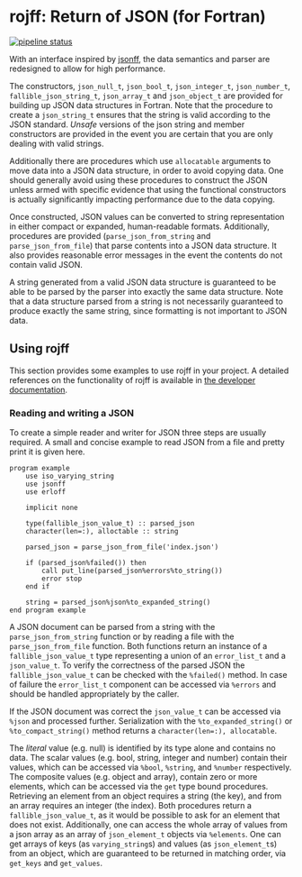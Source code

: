 # rojff: Return of JSON (for Fortran)

[![pipeline status](https://gitlab.com/everythingfunctional/rojff/badges/main/pipeline.svg)](https://gitlab.com/everythingfunctional/rojff/commits/main)

With an interface inspired by [jsonff](https://gitlab.com/everythingfunctional/jsonff),
the data semantics and parser are redesigned to allow for high performance.

The constructors, `json_null_t`, `json_bool_t`, `json_integer_t`,
`json_number_t`, `fallible_json_string_t`, `json_array_t` and `json_object_t`
are provided for building up JSON data structures in Fortran.
Note that the procedure to create a `json_string_t` ensures that the string is valid according to the JSON standard.
*Unsafe* versions of the json string and member constructors are provided
in the event you are certain that you are only dealing with valid strings.

Additionally there are procedures which use `allocatable` arguments
to move data into a JSON data structure, in order to avoid copying data.
One should generally avoid using these procedures to construct the JSON
unless armed with specific evidence that using the functional constructors
is actually significantly impacting performance due to the data copying.

Once constructed, JSON values can be converted to string representation in either compact or expanded, human-readable formats.
Additionally, procedures are provided (`parse_json_from_string` and `parse_json_from_file`)
that parse contents into a JSON data structure.
It also provides reasonable error messages in the event the contents do not contain valid JSON.

A string generated from a valid JSON data structure is guaranteed to be able to be parsed by the parser into exactly the same data structure.
Note that a data structure parsed from a string is not necessarily guaranteed to produce exactly the same string,
since formatting is not important to JSON data.

Using rojff
------------

This section provides some examples to use rojff in your project.
A detailed references on the functionality of rojff is available in
[the developer documentation](https://everythingfunctional.gitlab.io/rojff).


### Reading and writing a JSON

To create a simple reader and writer for JSON three steps are usually required.
A small and concise example to read JSON from a file and pretty print it is given here.

```Fortran
program example
    use iso_varying_string
    use jsonff
    use erloff

    implicit none

    type(fallible_json_value_t) :: parsed_json
    character(len=:), alloctable :: string

    parsed_json = parse_json_from_file('index.json')

    if (parsed_json%failed()) then
        call put_line(parsed_json%errors%to_string())
        error stop
    end if

    string = parsed_json%json%to_expanded_string()
end program example
```

A JSON document can be parsed from a string with the `parse_json_from_string` function
or by reading a file with the `parse_json_from_file` function.
Both functions return an instance of a `fallible_json_value_t` type
representing a union of an `error_list_t` and a `json_value_t`.
To verify the correctness of the parsed JSON the `fallible_json_value_t` can be checked with the `%failed()` method.
In case of failure the `error_list_t` component can be accessed via `%errors`
and should be handled appropriately by the caller.

If the JSON document was correct the `json_value_t` can be accessed via `%json` and processed further.
Serialization with the `%to_expanded_string()` or `%to_compact_string()` method returns a `character(len=:), allocatable`.

The *literal* value (e.g. null) is identified by its type alone and contains no data.
The scalar values (e.g. bool, string, integer and number) contain their values,
which can be accessed via `%bool`, `%string`, and `%number` respectively.
The composite values (e.g. object and array), contain zero or more elements, which can be accessed via the `get` type bound procedures.
Retrieving an element from an object requires a string (the key), and from an array requires an integer (the index).
Both procedures return a `fallible_json_value_t`, as it would be possible to ask for an element that does not exist.
Additionally, one can access the whole array of values from a json array as an array of `json_element_t` objects via `%elements`.
One can get arrays of keys (as `varying_string`s) and values (as `json_element_t`s) from an object,
which are guaranteed to be returned in matching order, via `get_keys` and `get_values`.
